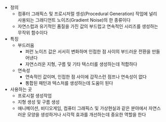 - 정의
    - 컴퓨터 그래픽스 및 프로시저럴 셍성(Procedural Generation) 작업에 널리 사용되는 그래디언트 노이즈(Gradient Noise)의 한 종류이다
    - 자연스럽과 유기적인 품질을 가진 값의 부드럽고 연속적인 시리즈를 생성하는 무작위 함수이다
- 특징
    - 부드러움
        - 퍼런 노이즈 값은 서서히 변화하며 인접한 점 사이의 부드러운 전환을 만들어낸다
        - 자연스러운 지형, 구름 및 기타 텍스터를 생성하는데 적합하다
    - 연속성
        - 연속적인 값이며, 인접한 점 사이에 갑작스런 점프나 연속성이 없다
        - 통합된 패턴과 텍스처를 생성하는데 도움이 된다
- 사용하는 곳
    - 프로시절 생성작업
    - 지형 생성 및 구름 생성
    - 애니메이션, 비디오게임, 컴퓨터 그래픽스 및 가상현실과 같은 분야에서 자연스러운 모양을 생성하거나 시각적 효과를 개선하는데 중요한 역할을 한다
